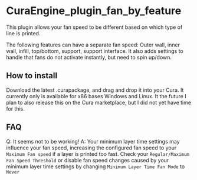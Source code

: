 # CuraEngine_plugin_fan_by_feature

This plugin allows your fan speed to be different based on which type of line is printed. 

The following features can have a separate fan speed: Outer wall, inner wall, infill, top/bottom, support, support interface.
It also adds settings to handle that fans do not activate instantly, but need to spin up/down.


## How to install

Download the latest .curapackage, and drag and drop it into your Cura.
It currently only is available for x86 bases Windows and Linux.
It the future I plan to also release this on the Cura marketplace, but I did not yet have time for this.


## FAQ

Q: It seems not to be working! 
A: Your minimum layer time settings may influence your fan speed, increasing the configured fan speed to your `Maximum Fan speed` if a layer is printed too fast. Check your `Regular/Maximum Fan Speed Threshold` or disable fan speed changes caused by your minimum layer time settings by changing `Minimum Layer Time Fan Mode` to `Never`
